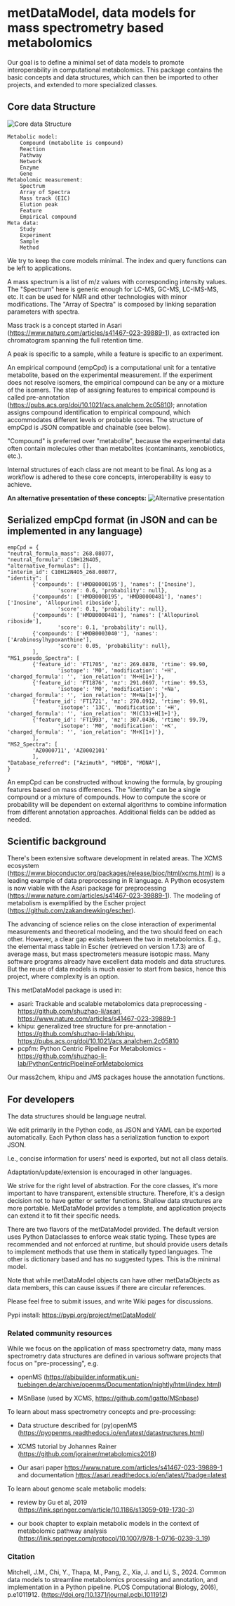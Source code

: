 # metDataModel, data models for mass spectrometry based metabolomics

Our goal is to define a minimal set of data models to promote interoperability in computational metabolomics.
This package contains the basic concepts and data structures,
which can then be imported to other projects, and extended to more specialized classes. 

## Core data Structure

![Core data Structure](docs/datastru2024.png)

    Metabolic model:
        Compound (metabolite is compound)
        Reaction
        Pathway
        Network
        Enzyme
        Gene
    Metabolomic measurement:
        Spectrum
        Array of Spectra
        Mass track (EIC)
        Elution peak
        Feature
        Empirical compound
    Meta data:
        Study
        Experiment
        Sample
        Method

We try to keep the core models minimal. 
The index and query functions can be left to applications.

A mass spectrum is a list of m/z values with corresponding intensity values. The "Spectrum" here is generic enough for LC-MS, GC-MS, LC-IMS-MS, etc. It can be used for NMR and other technologies with minor modifications. The "Array of Spectra" is composed by linking separation parameters with spectra.

Mass track is a concept started in Asari (https://www.nature.com/articles/s41467-023-39889-1), as extracted ion chromatogram spanning the full retention time.

A peak is specific to a sample, while a feature is specific to an experiment. 

An empirical compound (empCpd) is a computational unit for a tentative metabolite, based on the experimental measurement. If the experiment does not resolve isomers, the empirical compound can be any or a mixture of the isomers. The step of assigning features to empirical compound is called pre-annotation (https://pubs.acs.org/doi/10.1021/acs.analchem.2c05810); annotation assigns compound identification to empirical compound, which accommodates different levels or probable scores. The structure of empCpd is JSON compatible and chainable (see below).

"Compound" is preferred over "metabolite", because the experimental data often contain molecules other than metabolites (contaminants, xenobiotics, etc.).

Internal structures of each class are not meant to be final. 
As long as a workflow is adhered to these core concepts, interoperability is easy to achieve.

**An alternative presentation of these concepts:**
![Alternative presentation](docs/datastru.png)


## Serialized empCpd format (in JSON and can be implemented in any language)
 
    empCpd = {
    "neutral_formula_mass": 268.08077, 
    "neutral_formula": C10H12N4O5,
    "alternative_formulas": [],
    "interim_id": C10H12N4O5_268.08077,
    "identity": [
            {'compounds': ['HMDB0000195'], 'names': ['Inosine'], 
                    'score': 0.6, 'probability': null},
            {'compounds': ['HMDB0000195', 'HMDB0000481'], 'names': ['Inosine', 'Allopurinol riboside'], 
                    'score': 0.1, 'probability': null},
            {'compounds': ['HMDB0000481'], 'names': ['Allopurinol riboside'], 
                    'score': 0.1, 'probability': null},
            {'compounds': ['HMDB0003040''], 'names': ['Arabinosylhypoxanthine'], 
                    'score': 0.05, 'probability': null},
            ],
    "MS1_pseudo_Spectra": [
            {'feature_id': 'FT1705', 'mz': 269.0878, 'rtime': 99.90, 
                    'isotope': 'M0', 'modification': '+H', 'charged_formula': '', 'ion_relation': 'M+H[1+]'},
            {'feature_id': 'FT1876', 'mz': 291.0697, 'rtime': 99.53, 
                    'isotope': 'M0', 'modification': '+Na', 'charged_formula': '', 'ion_relation': 'M+Na[1+]'},
            {'feature_id': 'FT1721', 'mz': 270.0912, 'rtime': 99.91, 
                    'isotope': '13C', 'modification': '+H', 'charged_formula': '', 'ion_relation': 'M(C13)+H[1+]'},
            {'feature_id': 'FT1993', 'mz': 307.0436, 'rtime': 99.79, 
                    'isotope': 'M0', 'modification': '+K', 'charged_formula': '', 'ion_relation': 'M+K[1+]'},
            ],
    "MS2_Spectra": [
            'AZ0000711', 'AZ0002101'
            ],
    "Database_referred": ["Azimuth", "HMDB", "MONA"],
    }

An empCpd can be constructed without knowing the formula, by grouping features based on mass differences.
The "identity" can be a single compound or a mixture of compounds. 
How to compute the score or probability will be dependent on external algorithms to combine information from different annotation approaches.
Additional fields can be added as needed.


## Scientific background
There's been extensive software development in related areas. 
The XCMS ecosystem (https://www.bioconductor.org/packages/release/bioc/html/xcms.html) is a leading example of data preprocessing in R language. 
A Python ecosystem is now viable with the Asari package for preprocessing (https://www.nature.com/articles/s41467-023-39889-1).
The modeling of metabolism is exemplified by the Escher project (https://github.com/zakandrewking/escher).

The advancing of science relies on the close interaction of experimental measurements and theoretical modeling, and the two should feed on each other. However, a clear gap exists between the two in metabolomics. E.g., the elemental mass table in Escher (retrieved on version 1.7.3) are of average mass, but mass spectrometers measure isotopic mass. 
Many software programs already have excellent data models and data structures. But the reuse of data models is much easier to start from basics, hence this project, where complexity is an option.

This metDataModel package is used in:
* asari: Trackable and scalable metabolomics data preprocessing - https://github.com/shuzhao-li/asari, https://www.nature.com/articles/s41467-023-39889-1
* khipu: generalized tree structure for pre-annotation - https://github.com/shuzhao-li-lab/khipu, https://pubs.acs.org/doi/10.1021/acs.analchem.2c05810
* pcpfm: Python Centric Pipeline For Metabolomics - https://github.com/shuzhao-li-lab/PythonCentricPipelineForMetabolomics

Our mass2chem, khipu and JMS packages house the annotation functions.


## For developers

The data structures should be language neutral. 

We edit primarily in the Python code, as JSON and YAML can be exported automatically.
Each Python class has a serialization function to export JSON.

I.e., concise information for users' need is exported, but not all class details.

Adaptation/update/extension is encouraged in other languages. 

We strive for the right level of abstraction.
For the core classes, it's more important to have transparent, extensible structure.
Therefore, it's a design decision not to have getter or setter functions. 
Shallow data structures are more portable.
MetDataModel provides a template, and application projects can extend it to fit their specific needs.

There are two flavors of the metDataModel provided. The default version uses Python Dataclasses to 
enforce weak static typing. These types are recommended and not enforced at runtime, but should provide
users details to implement methods that use them in statically typed languages. The other is 
dictionary based and has no suggested types. This is the minimal model. 

Note that while metDataModel objects can have other metDataObjects as data members, this can cause 
issues if there are circular references. 

Please feel free to submit issues, and write Wiki pages for discussions.

Pypi install: https://pypi.org/project/metDataModel/


### Related community resources
While we focus on the application of mass spectrometry data, 
many mass spectrometry data structures are defined in various software projects that focus on "pre-processing", e.g.

- openMS (https://abibuilder.informatik.uni-tuebingen.de/archive/openms/Documentation/nightly/html/index.html) 

- MSnBase (used by XCMS, https://github.com/lgatto/MSnbase)

To learn about mass spectrometry concepts and pre-processing:

- Data structure described for (py)openMS (https://pyopenms.readthedocs.io/en/latest/datastructures.html)

- XCMS tutorial by Johannes Rainer (https://github.com/jorainer/metabolomics2018)

- Our asari paper https://www.nature.com/articles/s41467-023-39889-1 and documentation https://asari.readthedocs.io/en/latest/?badge=latest

To learn about genome scale metabolic models:

- review by Gu et al, 2019 (https://link.springer.com/article/10.1186/s13059-019-1730-3)

- our book chapter to explain metabolic models in the context of metabolomic pathway analysis (https://link.springer.com/protocol/10.1007/978-1-0716-0239-3_19)

### Citation

Mitchell, J.M., Chi, Y., Thapa, M., Pang, Z., Xia, J. and Li, S., 2024. Common data models to streamline metabolomics processing and annotation, and implementation in a Python pipeline. PLOS Computational Biology, 20(6), p.e1011912. (https://doi.org/10.1371/journal.pcbi.1011912)
